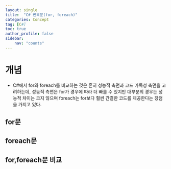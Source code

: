 ```yaml
---
layout: single
title:  "C# 반복문(for, foreach)"
categories: Concept
tag: [C#]
toc: true
author_profile: false
sidebar:
    nav: "counts"
---
```


# 개념  
- C#에서 for와 foreach를 비교하는 것은 흔히 성능적 측면과 코드 가독성 측면을 고려하는데, 성능적 측면은 for가 경우에 따라 더 빠를 수 있지만 대부분의 경우는 성능적 차이는 크지 않으며 foreach는 for보다 훨씬 간결한 코드를 제공한다는 장점을 가지고 있다.  


  
    
## for문 
<script src="https://gist.github.com/kghees/97a8ba1159673d6a31797f82c70259a8.js"></script>  

  
    
## foreach문    
<script src="https://gist.github.com/kghees/10cb1ff2c8ed994759310da7b8bc547b.js"></script>  
  
## for,foreach문 비교  
<script src="https://gist.github.com/kghees/319ac4ab6054172209eeab68d6b101ba.js"></script>
  
